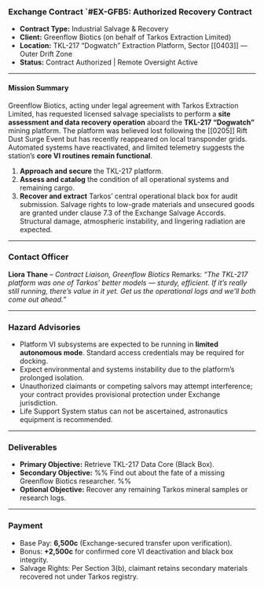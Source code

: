 ### Exchange Contract `#EX-GFB5: Authorized Recovery Contract
* **Contract Type:** Industrial Salvage & Recovery
* **Client:** Greenflow Biotics (on behalf of Tarkos Extraction Limited)
* **Location:** TKL-217 “Dogwatch” Extraction Platform, Sector [[0403]] — Outer Drift Zone
* **Status:** Contract Authorized | Remote Oversight Active
---
#### **Mission Summary**
Greenflow Biotics, acting under legal agreement with Tarkos Extraction Limited, has requested licensed salvage specialists to perform a **site assessment and data recovery operation** aboard the **TKL-217 “Dogwatch”** mining platform. The platform was believed lost following the [[0205]] Rift Dust Surge Event but has recently reappeared on local transponder grids. Automated systems have reactivated, and limited telemetry suggests the station’s **core VI routines remain functional**.
1. **Approach and secure** the TKL-217 platform.
2. **Assess and catalog** the condition of all operational systems and remaining cargo.
3. **Recover and extract** Tarkos’ central operational black box for audit submission.
Salvage rights to low-grade materials and unsecured goods are granted under clause 7.3 of the Exchange Salvage Accords. 
Structural damage, atmospheric instability, and lingering radiation are expected.

---
### **Contact Officer**
**Liora Thane** – _Contract Liaison, Greenflow Biotics_
Remarks: _“The TKL-217 platform was one of Tarkos’ better models — sturdy, efficient. If it’s really still running, there’s value in it yet. Get us the operational logs and we’ll both come out ahead.”_

---
### **Hazard Advisories**
- Platform VI subsystems are expected to be running in **limited autonomous mode**. Standard access credentials may be required for docking.
- Expect environmental and systems instability due to the platform’s prolonged isolation.
- Unauthorized claimants or competing salvors may attempt interference; your contract provides provisional protection under Exchange jurisdiction.
- Life Support System status can not be ascertained, astronautics equipment is recommended.

---
### **Deliverables**
- **Primary Objective:** Retrieve TKL-217 Data Core (Black Box).
- **Secondary Objective:** %% Find out about the fate of a missing Greenflow Biotics researcher. %%
- **Optional Objective:** Recover any remaining Tarkos mineral samples or research logs.

---
### **Payment**
- Base Pay: **6,500c** (Exchange-secured transfer upon verification). 
- Bonus: **+2,500c** for confirmed core VI deactivation and black box integrity.
- Salvage Rights: Per Section 3(b), claimant retains secondary materials recovered not under Tarkos registry.